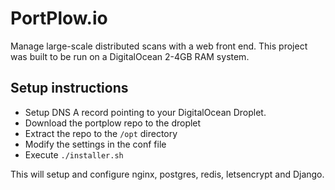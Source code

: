 # PortPlow.io

Manage large-scale distributed scans with a web front end.  This project was built to be run on a DigitalOcean 2-4GB RAM system.

## Setup instructions
  - Setup DNS A record pointing to your DigitalOcean Droplet.
  - Download the portplow repo to the droplet
  - Extract the repo to the `/opt` directory
  - Modify the settings in the conf file
  - Execute `./installer.sh`

This will setup and configure nginx, postgres, redis, letsencrypt and Django.
